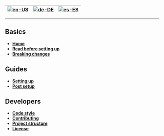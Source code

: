 | [![en-US](https://raw.githubusercontent.com/hjnilsson/country-flags/master/png100px/us.png)](https://github.com/osuAkatsuki/bancho.py/wiki/Home) | [![de-DE](https://raw.githubusercontent.com/hjnilsson/country-flags/master/png100px/de.png)](https://github.com/osuAkatsuki/bancho.py/wiki/Home-de-DE) | [![es-ES](https://raw.githubusercontent.com/hjnilsson/country-flags/master/png100px/cn.png)](https://github.com/osuAkatsuki/bancho.py/wiki/Home-zh-CN) |
| --- | --- | --- |

***

## Basics

* **[Home](https://github.com/osuAkatsuki/bancho.py/wiki/Home)**
* **[Read before setting up](https://github.com/osuAkatsuki/bancho.py/wiki/Read-before-setting-up)**
* **[Breaking changes](https://github.com/osuAkatsuki/bancho.py/wiki/Breaking-changes)**

## Guides

* **[Setting up](https://github.com/osuAkatsuki/bancho.py/wiki/Setting-up)**
* **[Post setup](https://github.com/osuAkatsuki/bancho.py/wiki/Post-setup)**

## Developers

* **[Code style](https://github.com/osuAkatsuki/bancho.py/wiki/Code-style)**
* **[Contributing](https://github.com/osuAkatsuki/bancho.py/blob/master/.github/CONTRIBUTING.md)**
* **[Project structure](https://github.com/osuAkatsuki/bancho.py/wiki/Project-structure)**
* **[License](https://github.com/osuAkatsuki/bancho.py/blob/master/LICENSE)**
